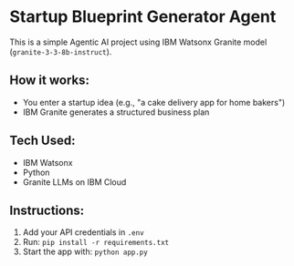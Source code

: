 # Startup Blueprint Generator Agent

This is a simple Agentic AI project using IBM Watsonx Granite model (`granite-3-3-8b-instruct`).

## How it works:
- You enter a startup idea (e.g., "a cake delivery app for home bakers")
- IBM Granite generates a structured business plan

## Tech Used:
- IBM Watsonx
- Python
- Granite LLMs on IBM Cloud

## Instructions:
1. Add your API credentials in `.env`
2. Run: `pip install -r requirements.txt`
3. Start the app with: `python app.py`
